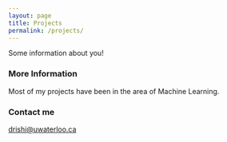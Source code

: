 ```yaml
---
layout: page
title: Projects
permalink: /projects/
---
```


Some information about you!

### More Information

Most of my projects have been in the area of Machine Learning. 
### Contact me

[drishi@uwaterloo.ca](mailto:email@domain.com)
